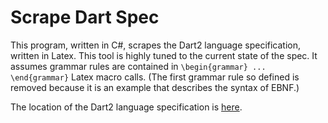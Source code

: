 # Scrape Dart Spec

This program, written in C#, scrapes the Dart2 language specification,
written in Latex. This tool is highly tuned to the current state of the
spec. It assumes grammar rules are contained in `\begin{grammar} ... \end{grammar}`
Latex macro calls. (The first grammar rule so defined is removed because
it is an example that describes the syntax of EBNF.)

The location of the Dart2 language specification is [here](https://github.com/dart-lang/language/blob/master/specification/dartLangSpec.tex).
